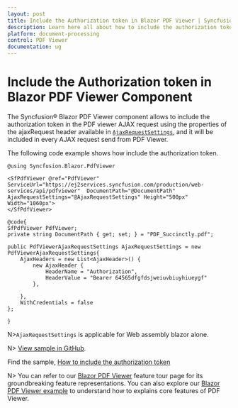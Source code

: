 ```yaml
---
layout: post
title: Include the Authorization token in Blazor PDF Viewer | Syncfusion
description: Learn here all about how to include the authorization token in Syncfusion Blazor PDF Viewer component and more.
platform: document-processing
control: PDF Viewer
documentation: ug
---
```


# Include the Authorization token in Blazor PDF Viewer Component

The Syncfusion&reg; Blazor PDF Viewer component allows to include the authorization token in the PDF viewer AJAX request using the properties of the ajaxRequest header available in [`AjaxRequestSettings`](https://help.syncfusion.com/cr/blazor/Syncfusion.Blazor.PdfViewer.PdfViewerBase.html#Syncfusion_Blazor_PdfViewer_PdfViewerBase_AjaxRequestSettings), and it will be included in every AJAX request send from PDF Viewer.

The following code example shows how include the authorization token.

```cshtml
@using Syncfusion.Blazor.PdfViewer

<SfPdfViewer @ref="PdfViewer" ServiceUrl="https://ej2services.syncfusion.com/production/web-services/api/pdfviewer"  DocumentPath="@DocumentPath" AjaxRequestSettings="@AjaxRequestSettings" Height="500px" Width="1060px">
</SfPdfViewer>

@code{
SfPdfViewer PdfViewer;
private string DocumentPath { get; set; } = "PDF_Succinctly.pdf";

public PdfViewerAjaxRequestSettings AjaxRequestSettings = new PdfViewerAjaxRequestSettings{
    AjaxHeaders = new List<AjaxHeader>() {
        new AjaxHeader { 
            HeaderName = "Authorization", 
            HeaderValue = "Bearer 64565dfgfdsjweiuvbiuyhiueygf" 
        },

    }, 
    WithCredentials = false
};

}
```

N>`AjaxRequestSettings` is applicable for Web assembly blazor alone.

N> [View sample in GitHub](https://github.com/SyncfusionExamples/blazor-pdf-viewer-classic-examples/tree/master/Common/Ajax%20Authorization%20token).

Find the sample, [How to include the authorization token](https://www.syncfusion.com/downloads/support/directtrac/general/ze/BlazorWebAsssembly-493517519.zip)

N> You can refer to our [Blazor PDF Viewer](https://www.syncfusion.com/pdf-viewer-sdk/blazor-pdf-viewer) feature tour page for its groundbreaking feature representations. You can also explore our [Blazor PDF Viewer example](https://blazor.syncfusion.com/demos/pdf-viewer/default-functionalities?theme=bootstrap4) to understand how to explains core features of PDF Viewer.